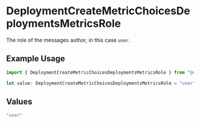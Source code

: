 # DeploymentCreateMetricChoicesDeploymentsMetricsRole

The role of the messages author, in this case `user`.

## Example Usage

```typescript
import { DeploymentCreateMetricChoicesDeploymentsMetricsRole } from "@orq-ai/node/models/operations";

let value: DeploymentCreateMetricChoicesDeploymentsMetricsRole = "user";
```

## Values

```typescript
"user"
```